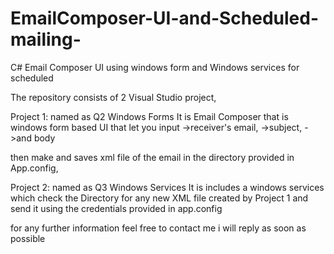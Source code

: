 # EmailComposer-UI-and-Scheduled-mailing-
C# Email Composer UI using windows form and Windows services for scheduled 

The repository consists of 2 Visual Studio project,

Project 1: named as Q2 Windows Forms
It is Email Composer that is windows form based UI that let you input
->receiver's email,
->subject,
->and body

then make and saves xml file of the email in the directory provided in App.config,

Project 2: named as Q3 Windows Services
It is includes a windows services which check the Directory for any new XML file created by Project 1 and send it using the credentials provided in app.config


for any further information
feel free to contact me i will reply as soon as possible
